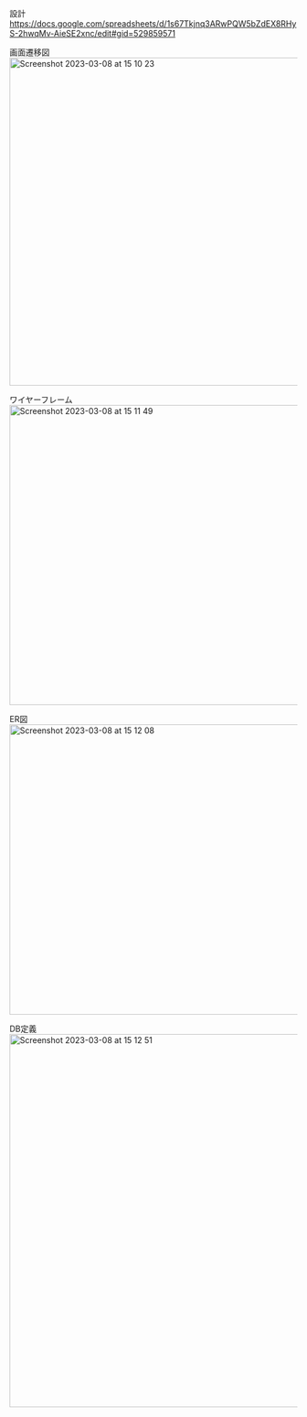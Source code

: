 設計
https://docs.google.com/spreadsheets/d/1s67Tkjnq3ARwPQW5bZdEX8RHyS-2hwqMv-AieSE2xnc/edit#gid=529859571

画面遷移図
<img width="574" alt="Screenshot 2023-03-08 at 15 10 23" src="https://user-images.githubusercontent.com/127279690/223633279-9398508e-b918-4a4b-829e-08fc3ee36a93.png">

ワイヤーフレーム
<img width="525" alt="Screenshot 2023-03-08 at 15 11 49" src="https://user-images.githubusercontent.com/127279690/223633493-371d5d26-338f-456f-897b-d2ddbfe527cb.png">

ER図
<img width="508" alt="Screenshot 2023-03-08 at 15 12 08" src="https://user-images.githubusercontent.com/127279690/223633538-3383894c-c718-4020-b498-cb5b4907a8e8.png">

DB定義
<img width="653" alt="Screenshot 2023-03-08 at 15 12 51" src="https://user-images.githubusercontent.com/127279690/223633634-544a6edc-f26f-43f7-a9f0-06e98aa4eada.png">
